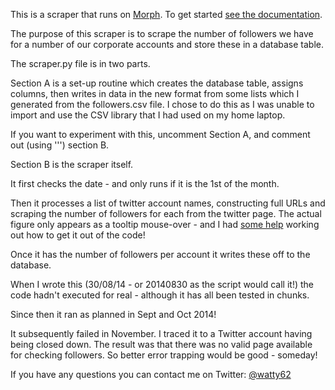 This is a scraper that runs on [Morph](https://morph.io). To get started [see the documentation](https://morph.io/documentation).

The purpose of this scraper is to scrape the number of followers we have for a number of our corporate accounts and store these in a database table. 

The scraper.py file is in two parts.

Section A is a set-up routine which creates the database table, assigns columns, then writes in data in the new format from some lists which I generated from the followers.csv file. I chose to do this as I was unable to import and use the CSV library that I had used on my home laptop.

If you want to experiment with this, uncomment Section A, and comment out (using ''') section B.

Section B is the scraper itself.

It first checks the date - and only runs if it is the 1st of the month. 

Then it processes a list of twitter account names, constructing full URLs and scraping the number of followers for each from the twitter page. The actual figure only appears as a tooltip mouse-over - and I had [some help](http://stackoverflow.com/questions/25447571/grabbing-a-specific-value-from-a-webpage-using-lxml?noredirect=1#comment39705950_25447571)  working out how to get it out of the code! 

Once it has the number of followers per account it writes these off to the database.

When I wrote this (30/08/14 - or 20140830 as the script would call it!) the code hadn't executed for real - although it has all been tested in chunks.

Since then it ran as planned in Sept and Oct 2014!

It subsequently failed in November. I traced it to a Twitter account having being closed down. The result was that there was no valid page available for checking followers. So better error trapping would be good - someday!

If you have any questions you can contact me on Twitter: [@watty62](http://twitter.com/watty62)
